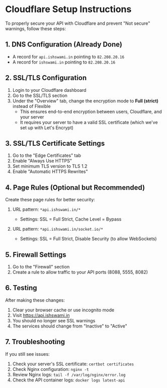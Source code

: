 # Cloudflare Setup Instructions

To properly secure your API with Cloudflare and prevent "Not secure" warnings, follow these steps:

## 1. DNS Configuration (Already Done)

- A record for `api.ishswami.in` pointing to `82.208.20.16`
- A record for `ishswami.in` pointing to `82.208.20.16`

## 2. SSL/TLS Configuration

1. Login to your Cloudflare dashboard
2. Go to the SSL/TLS section
3. Under the "Overview" tab, change the encryption mode to **Full (strict)** instead of Flexible
   - This ensures end-to-end encryption between users, Cloudflare, and your server
   - It requires your server to have a valid SSL certificate (which we've set up with Let's Encrypt)

## 3. SSL/TLS Certificate Settings

1. Go to the "Edge Certificates" tab
2. Enable "Always Use HTTPS"
3. Set minimum TLS version to TLS 1.2
4. Enable "Automatic HTTPS Rewrites"

## 4. Page Rules (Optional but Recommended)

Create these page rules for better security:

1. URL pattern: `*api.ishswami.in/*`
   - Settings: SSL = Full Strict, Cache Level = Bypass

2. URL pattern: `*api.ishswami.in/socket.io/*`
   - Settings: SSL = Full Strict, Disable Security (to allow WebSockets)

## 5. Firewall Settings

1. Go to the "Firewall" section
2. Create a rule to allow traffic to your API ports (8088, 5555, 8082)

## 6. Testing

After making these changes:
1. Clear your browser cache or use incognito mode
2. Visit https://api.ishswami.in
3. You should no longer see SSL warnings
4. The services should change from "Inactive" to "Active"

## 7. Troubleshooting

If you still see issues:
1. Check your server's SSL certificate: `certbot certificates`
2. Check Nginx configuration: `nginx -t`
3. Review Nginx logs: `tail -f /var/log/nginx/error.log`
4. Check the API container logs: `docker logs latest-api` 